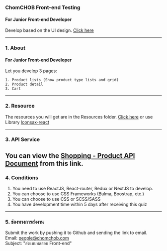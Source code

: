 ### ChomCHOB Front-end Testing

#### For Junior Front-end Developer

Develop based on the UI design.  [Click here](https://www.figma.com/file/lOH3cDxir1RLdLsn4XzbpV/Quiz-for-Junior-Front-end)

---

### 1. About

#### For Junior Front-end Developer

Let you develop 3 pages:

```
1. Product lists (Show product type lists and grid)
2. Product detail
3. Cart
```

---

### 2. Resource

The resources you will get are in the Resources folder. [Click here](https://github.com/ChomCHOB/chomchob-frontend-testing/tree/main/resource)
or use Library [Iconsax-react](https://iconsax-react.pages.dev/)

---

### 3. API Service
You can view the [Shopping - Product API Document](https://documenter.getpostman.com/view/14579854/VUjPJkmn) from this link.
---

### 4. Conditions

  1. You need to use ReactJS, React-router, Redux or NextJS to develop.
  2. You can choose to use CSS Frameworks (Bulma, Boostrap, etc.)
  3. You can choose to use CSS or SCSS/SASS
  4. You have development time within 5 days after receiving this quiz

---

### 5. ช่องทางการส่งงาน

Submit the work by pushing it to Github and sending the link to email. \
Email: people@chomchob.com \
Subject: "ส่งแบบทดสอบ Front-end"
